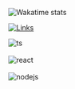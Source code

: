 ![Wakatime stats](https://wakatime.com/badge/user/947e4632-987b-4ade-8c6f-9e2e64e8bcc5.svg)

[![Links](https://img.shields.io/badge/Links-001427?style=for-the-badge&logoColor=white)](https://thiago0x01.vercel.app/)

<div style="display: inline_block">
  <img align="center" alt="ts" src="https://img.shields.io/badge/TypeScript-007ACC?style=for-the-badge&logo=typescript&logoColor=white" /><br/><br/>
  <img align="center" alt="react" src="https://img.shields.io/badge/React-20232A?style=for-the-badge&logo=react&logoColor=61DAFB" /><br/><br/>
  <img align="center" alt="nodejs" src="https://img.shields.io/badge/Node.js-43853D?style=for-the-badge&logo=node.js&logoColor=white" /><br/><br/>
</div>
